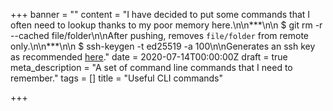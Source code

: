 +++
banner = ""
content = "I have decided to put some commands that I often need to lookup thanks to my poor memory here.\n\n***\n\n    $ git rm -r --cached file/folder\n\nAfter pushing, removes `file/folder` from remote only.\n\n***\n\n    $ ssh-keygen -t ed25519 -a 100\n\nGenerates an ssh key as recommended [here](https://stribika.github.io/2015/01/04/secure-secure-shell.html)."
date = 2020-07-14T00:00:00Z
draft = true
meta_description = "A set of command line commands that I need to remember."
tags = []
title = "Useful CLI commands"

+++
